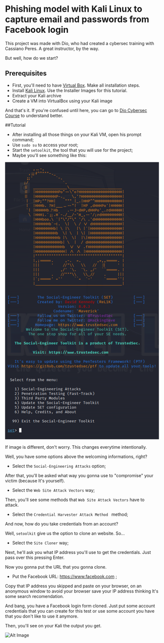 # Phishing model with Kali Linux to capture email and passwords from Facebook login

This project was made with Dio, who had created a cybersec training with Cassiano Peres. A great instructor, by the way.

But well, how do we start?

## Prerequisites

- First, you'll need to have [Virtual Box](https://virtualbox.org/wiki/Downloads). Make all installation steps.
- Install [Kali Linux](https://www.kali.org/). Use the Installer Images for this tutorial.
- Extract your Kali archive
- Create a VM into VirtualBox using your Kali image

And that's it. If you're confused until here, you can go to [Dio Cybersec Course](https://dio.me) to understand better.

##Tutorial

- After installing all those things on your Kali VM, open his prompt command;
- Use ```sudo su``` to access your root;
- Start the ```setoolkit```, the tool that you will use for the project;
- Maybe you'll see something like this:

![Alt Image](./setoolkit_home.png)

If image is different, don't worry. This changes everytime intentionally.

Well, you have some options above the welcoming informations, right?

- Select the ``` Social-Engineering Attacks ``` option;

After that, you'll be asked what way you gonna use to "compromise" your victim (because It's yourself).

- Select the ``` Web Site Attack Vectors ``` way;

Then, you'll see some methods that ``` Web Site Attack Vectors ``` have to attack.

- Select the ```Credential Harvester Attack Method ``` method;

And now, how do you take credentials from an account?

Well, ```setoolkit``` give us the option to clone an website. So...

- Select the ``` Site Cloner ``` way;

Next, he'll ask you what IP address you'll use to get the credentials. Just pass over this pressing Enter.

Now you gonna put the URL that you gonna clone.

- Put the Facebook URL: https://www.facebook.com ;

Copy that IP address you skipped and paste on your browser, on an anonymous window to avoid your browser save your IP address thinking It's some search recomendation.

And bang, you have a Facebook login form cloned. Just put some account credentials that you can create for this test or use some account you have that you don't like to use it anymore.

Then, you'll see on your Kali the output you get.

![Alt Image](./kali-phishing-test.png)
